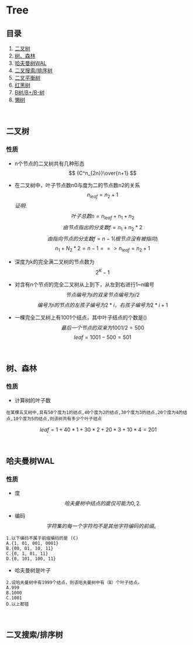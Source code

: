 # Tree

## **目录**
1. [二叉树](#1)
2. [树、森林](#2)
3. [哈夫曼树WAL](#3)
4. [二叉搜索/排序树](#4)
5. [二叉平衡树](#5)
6. [红黑树](#6)
7. [B树/B+/B-树](#7)
8. [懒树](#8)

&nbsp;

## <span id = "1">**二叉树**</span>
### 性质
* n个节点的二叉树共有几种形态
$$ {C^n_{2n}}\over{n+1} $$

* 在二叉树中，叶子节点数n0与度为二的节点数n2的关系
$$ n_{leaf} = n_2 + 1 $$
$证明:$
$$ 叶子总数n = n_{leaf} + n_1 + n_2 $$
$$ 由节点指出的分支数f = n_1 + n_2 * 2 $$
$$ 由指向节点的分支数f = n -1(根节点没有被指向) $$
$$ n_1 + N_2 * 2 = n - 1 ==> n_{leaf} = n_2 + 1$$

* 深度为k的完全满二叉树的节点数为
$$ 2^K-1 $$

* 对含有n个节点的完全二叉树从上到下，从左到右进行1~n编号
$$ 节点编号为i的双亲节点编号为i/2 $$
$$ 编号为i的节点的左孩子编号为2 * i，右孩子编号为2 * i + 1 $$

* 一棵完全二叉树上有1001个结点，其中叶子结点的个数是()
$$ 最后一个节点的双亲为1001/2 = 500 $$
$$ leaf = 1001 - 500 = 501 $$

&nbsp;

## <span id = "2">**树、森林**</span>
### 性质


* 计算树的叶子数
```
在某棵五叉树中,具有50个度为1的结点,40个度为2的结点,30个度为3的结点,20个度为4的结点,10个度为5的结点,则该树共有多少个叶子结点
```
$$ leaf = 1 + 40 * 1 + 30 * 2 + 20 * 3 + 10 * 4 = 201 $$


&nbsp;

## <span id = "3">**哈夫曼树WAL**</span>
### 性质
* 度
$$ 哈夫曼树中结点的度仅可能为 0, 2. $$


* 编码
$$ 字符集的每一个字符均不是其他字符编码的前缀。 $$
```
1.以下编码不属于前缀编码的是 (C)
A.{1, 01, 001, 0001}
B.{00, 01, 10, 11}
C.{0, 1, 01, 11}
D.{0, 101, 100, 11}
```


* 哈夫曼树是叶子
```
2.设哈夫曼树中有1999个结点，则该哈夫曼树中有（B）个叶子结点。
A.999
B.1000
C.1001
D.以上都错
```
&nbsp;

## <span id = "">**二叉搜索/排序树**</span>
